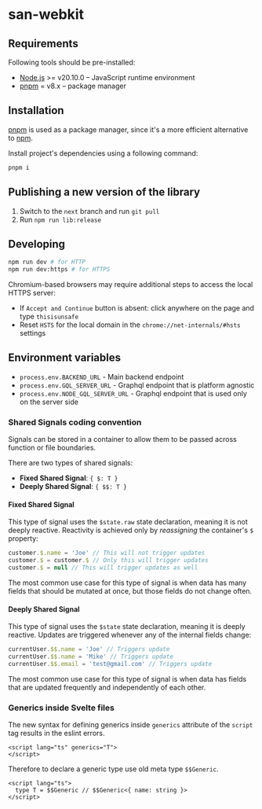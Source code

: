 # san-webkit

## Requirements

Following tools should be pre-installed:

- [Node.js](https://nodejs.org/en/) >= v20.10.0 – JavaScript runtime environment
- [pnpm](https://pnpm.io/) = v8.x – package manager

## Installation

[pnpm](https://pnpm.io/) is used as a package manager, since it's a more efficient alternative to [npm](https://pnpm.io/motivation).

Install project's dependencies using a following command:

```bash
pnpm i
```

## Publishing a new version of the library

1. Switch to the `next` branch and run `git pull`
2. Run `npm run lib:release`

## Developing

```bash
npm run dev # for HTTP
npm run dev:https # for HTTPS
```

Chromium-based browsers may require additional steps to access the local HTTPS server:

- If `Accept and Continue` button is absent: click anywhere on the page and type `thisisunsafe`
- Reset `HSTS` for the local domain in the `chrome://net-internals/#hsts` settings

## Environment variables

- `process.env.BACKEND_URL` - Main backend endpoint
- `process.env.GQL_SERVER_URL` - Graphql endpoint that is platform agnostic
- `process.env.NODE_GQL_SERVER_URL` - Graphql endpoint that is used only on the server side

### Shared Signals coding convention

Signals can be stored in a container to allow them to be passed across function or file boundaries.

There are two types of shared signals:

- **Fixed Shared Signal**: `{ $: T }`
- **Deeply Shared Signal**: `{ $$: T }`

#### Fixed Shared Signal

This type of signal uses the `$state.raw` state declaration, meaning it is not deeply reactive. Reactivity is achieved only by _reassigning_ the container's `$` property:

```js
customer.$.name = 'Joe' // This will not trigger updates
customer.$ = customer.$ // Only this will trigger updates
customer.$ = null // This will trigger updates as well
```

The most common use case for this type of signal is when data has many fields that should be mutated at once, but those fields do not change often.

#### Deeply Shared Signal

This type of signal uses the `$state` state declaration, meaning it is deeply reactive. Updates are triggered whenever any of the internal fields change:

```js
currentUser.$$.name = 'Joe' // Triggers update
currentUser.$$.name = 'Mike' // Triggers update
currentUser.$$.email = 'test@gmail.com' // Triggers update
```

The most common use case for this type of signal is when data has fields that are updated frequently and independently of each other.

### Generics inside Svelte files

The new syntax for defining generics inside `generics` attribute of the `script` tag results in the eslint errors.

```svelte
<script lang="ts" generics="T">
</script>
```

Therefore to declare a generic type use old meta type `$$Generic`.

```svelte
<script lang="ts">
  type T = $$Generic // $$Generic<{ name: string }>
</script>
```
